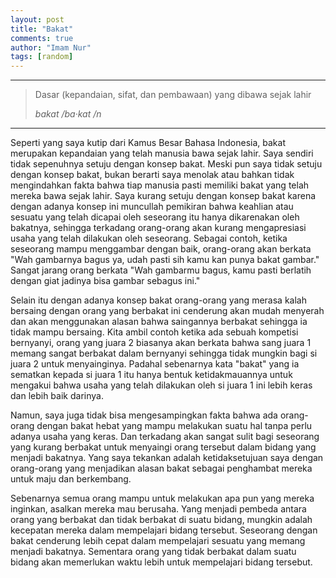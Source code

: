 ```yaml
---
layout: post
title: "Bakat"
comments: true
author: "Imam Nur"
tags: [random]
---
```


***

>  Dasar (kepandaian, sifat, dan pembawaan) yang dibawa sejak lahir
>
> <cite>bakat /ba·kat /n</cite>

***

Seperti yang saya kutip dari Kamus Besar Bahasa Indonesia, bakat merupakan kepandaian yang telah manusia bawa sejak lahir. Saya sendiri tidak sepenuhnya setuju dengan konsep bakat. Meski pun saya tidak setuju dengan konsep bakat, bukan berarti saya menolak atau bahkan tidak mengindahkan fakta bahwa tiap manusia pasti memiliki bakat yang telah mereka bawa sejak lahir.
Saya kurang setuju dengan konsep bakat karena dengan adanya konsep ini muncullah pemikiran bahwa keahlian atau sesuatu yang telah dicapai oleh seseorang itu hanya dikarenakan oleh bakatnya, sehingga terkadang orang-orang akan kurang mengapresiasi usaha yang telah dilakukan oleh seseorang. Sebagai contoh, ketika seseorang mampu menggambar dengan baik, orang-orang akan berkata "Wah gambarnya bagus ya, udah pasti sih kamu kan punya bakat gambar." Sangat jarang orang berkata "Wah gambarmu bagus, kamu pasti berlatih dengan giat jadinya bisa gambar sebagus ini."

Selain itu dengan adanya konsep bakat orang-orang yang merasa kalah bersaing dengan orang yang berbakat ini cenderung akan mudah menyerah dan akan menggunakan alasan bahwa saingannya berbakat sehingga ia tidak mampu bersaing. Kita ambil contoh ketika ada sebuah kompetisi bernyanyi, orang yang juara 2 biasanya akan berkata bahwa sang juara 1 memang sangat berbakat dalam bernyanyi sehingga tidak mungkin bagi si juara 2 untuk menyainginya. Padahal sebenarnya kata "bakat" yang ia sematkan kepada si juara 1 itu hanya bentuk ketidakmauannya untuk mengakui bahwa usaha yang telah dilakukan oleh si juara 1 ini lebih keras dan lebih baik darinya.

Namun, saya juga tidak bisa mengesampingkan fakta bahwa ada orang-orang dengan bakat hebat yang mampu melakukan suatu hal tanpa perlu adanya usaha yang keras. Dan terkadang akan sangat sulit bagi seseorang yang kurang berbakat untuk menyaingi orang tersebut dalam bidang yang menjadi bakatnya. Yang saya tekankan adalah ketidaksetujuan saya dengan orang-orang yang menjadikan alasan bakat sebagai penghambat mereka untuk maju dan berkembang.

Sebenarnya semua orang mampu untuk melakukan apa pun yang mereka inginkan, asalkan mereka mau berusaha. Yang menjadi pembeda antara orang yang berbakat dan tidak berbakat di suatu bidang, mungkin adalah kecepatan mereka dalam mempelajari bidang tersebut. Seseorang dengan bakat cenderung lebih cepat dalam mempelajari sesuatu yang memang menjadi bakatnya. Sementara orang yang tidak berbakat dalam suatu bidang akan memerlukan waktu lebih untuk mempelajari bidang tersebut.
